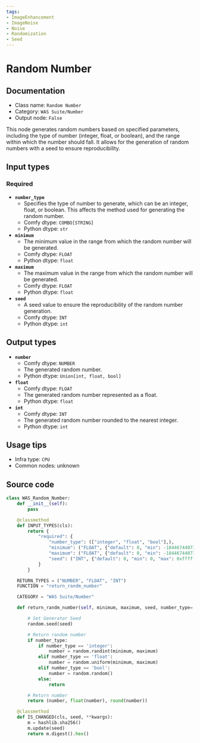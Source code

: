 ```yaml
---
tags:
- ImageEnhancement
- ImageNoise
- Noise
- Randomization
- Seed
---
```


# Random Number
## Documentation
- Class name: `Random Number`
- Category: `WAS Suite/Number`
- Output node: `False`

This node generates random numbers based on specified parameters, including the type of number (integer, float, or boolean), and the range within which the number should fall. It allows for the generation of random numbers with a seed to ensure reproducibility.
## Input types
### Required
- **`number_type`**
    - Specifies the type of number to generate, which can be an integer, float, or boolean. This affects the method used for generating the random number.
    - Comfy dtype: `COMBO[STRING]`
    - Python dtype: `str`
- **`minimum`**
    - The minimum value in the range from which the random number will be generated.
    - Comfy dtype: `FLOAT`
    - Python dtype: `float`
- **`maximum`**
    - The maximum value in the range from which the random number will be generated.
    - Comfy dtype: `FLOAT`
    - Python dtype: `float`
- **`seed`**
    - A seed value to ensure the reproducibility of the random number generation.
    - Comfy dtype: `INT`
    - Python dtype: `int`
## Output types
- **`number`**
    - Comfy dtype: `NUMBER`
    - The generated random number.
    - Python dtype: `Union[int, float, bool]`
- **`float`**
    - Comfy dtype: `FLOAT`
    - The generated random number represented as a float.
    - Python dtype: `float`
- **`int`**
    - Comfy dtype: `INT`
    - The generated random number rounded to the nearest integer.
    - Python dtype: `int`
## Usage tips
- Infra type: `CPU`
- Common nodes: unknown


## Source code
```python
class WAS_Random_Number:
    def __init__(self):
        pass

    @classmethod
    def INPUT_TYPES(cls):
        return {
            "required": {
                "number_type": (["integer", "float", "bool"],),
                "minimum": ("FLOAT", {"default": 0, "min": -18446744073709551615, "max": 18446744073709551615}),
                "maximum": ("FLOAT", {"default": 0, "min": -18446744073709551615, "max": 18446744073709551615}),
                "seed": ("INT", {"default": 0, "min": 0, "max": 0xffffffffffffffff}),
            }
        }

    RETURN_TYPES = ("NUMBER", "FLOAT", "INT")
    FUNCTION = "return_randm_number"

    CATEGORY = "WAS Suite/Number"

    def return_randm_number(self, minimum, maximum, seed, number_type='integer'):

        # Set Generator Seed
        random.seed(seed)

        # Return random number
        if number_type:
            if number_type == 'integer':
                number = random.randint(minimum, maximum)
            elif number_type == 'float':
                number = random.uniform(minimum, maximum)
            elif number_type == 'bool':
                number = random.random()
            else:
                return

        # Return number
        return (number, float(number), round(number))

    @classmethod
    def IS_CHANGED(cls, seed, **kwargs):
        m = hashlib.sha256()
        m.update(seed)
        return m.digest().hex()

```
